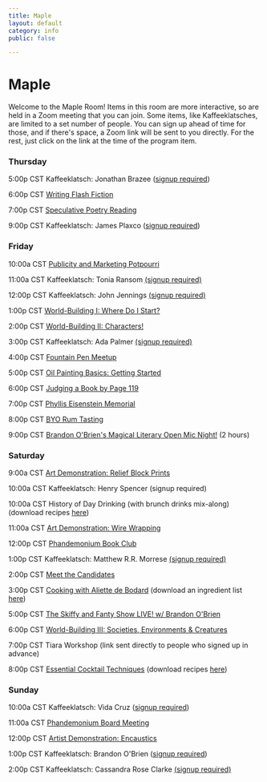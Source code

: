 ```yaml
---
title: Maple
layout: default
category: info
public: false

---
```

# Maple

Welcome to the Maple Room! Items in this room are more interactive, so are held in a Zoom meeting that you can join. Some items, like Kaffeeklatsches, are limited to a set number of people. You can sign up ahead of time for those, and if there's space, a Zoom link will be sent to you directly. For the rest, just click on the link at the time of the program item.

### Thursday

5:00p CST	Kaffeeklatsch: Jonathan Brazee ([signup required](https://us02web.zoom.us/meeting/register/tZMuceitqjMvEtIeYD6OXIUCt-e3P_a7w56r ))

6:00p CST	[Writing Flash Fiction](https://us02web.zoom.us/j/83258555701?pwd=RlBGOCt6am1CNFVrSTRIc2FKTXV4Zz09)

7:00p CST	[Speculative Poetry Reading](https://us02web.zoom.us/j/85911099404?pwd=U09kcUNvc0g3NGRIQjRvNjNKT3RMQT09)

9:00p CST	Kaffeeklatsch: James Plaxco ([signup required](https://us02web.zoom.us/meeting/register/tZEscemsrD8pHNa7dg1Mlj-MDY9Zyo9LLhYP))

### Friday

10:00a CST	[Publicity and Marketing Potpourri](https://us02web.zoom.us/j/89853050058?pwd=L0RIUFlKTXJoZmZ1Wk9iRTdmZGJHQT09)

11:00a CST	Kaffeeklatsch: Tonia Ransom [(signup required)](https://us02web.zoom.us/meeting/register/tZYrdeCrrz4qG9NCsnrYXt8oSjGnflkz5Gj4)

12:00p CST	Kaffeeklatsch: John Jennings	[(signup required)](https://us02web.zoom.us/meeting/register/tZEkf--hrDktE9Yj9hdSGR7zEh6aSiGzdm7F)

1:00p CST	[World-Building I: Where Do I Start?](https://us02web.zoom.us/j/84342392843?pwd=MjZsR3d2bzg4cUZSdzZGQmhVczN1dz09)

2:00p CST	[World-Building II: Characters!](https://us02web.zoom.us/j/82029240196?pwd=RVlRcHpSeUg5a01aUlRtSittWFEydz09)

3:00p CST	Kaffeeklatsch: Ada Palmer [(signup required)](https://us02web.zoom.us/meeting/register/tZcpfuGoqj8rH9x5lhh8j4HrOPbru9AE0quQ)

4:00p CST	[Fountain Pen Meetup](https://us02web.zoom.us/j/81008465209?pwd=S2w0Ry95SWhlSEc5OU5pQmM0QXRkZz09)

5:00p CST	[Oil Painting Basics: Getting Started](https://us02web.zoom.us/j/85337179144?pwd=RjBidEZiTzQ0RkNnWGtBNFVMYjhhQT09)

6:00p CST	[Judging a Book by Page 119](https://us02web.zoom.us/j/88571499814?pwd=TWdxZXZLRldCTjdiRHlKcW5jR0hXUT09)

7:00p CST	[Phyllis Eisenstein Memorial](https://us02web.zoom.us/j/88161585483?pwd=Yy9YcCsxck1JekJ5Z3l4dHVwSElXZz09)

8:00p CST	[BYO Rum Tasting](https://us02web.zoom.us/j/88228654613?pwd=NjlXOWhEdExNcTNhNWJ6b0dmOFFIdz09)

9:00p CST	[Brandon O'Brien's Magical Literary Open Mic Night!](https://us02web.zoom.us/j/81586678244?pwd=K1FIMXFHTWFtWTdsWUh0blpwMWJjUT09) (2 hours)

### Saturday

9:00a CST	[Art Demonstration: Relief Block Prints](https://us02web.zoom.us/j/82739243563?pwd=eC9nb2hhS3h4SUlrZUpIS0lmcnlVQT09)

10:00a CST	Kaffeeklatsch: Henry Spencer (signup required)

10:00a CST	History of Day Drinking (with brunch drinks mix-along) (download recipes [here](https://drive.google.com/file/d/1jPnK1DTKnrcbJcjN7s1GGFOuj459l7GM/view))

11:00a CST	[Art Demonstration: Wire Wrapping](https://us02web.zoom.us/j/81117068020?pwd=d3JwK0Y0OTJ6RTVlVEJ6RzcwRWE2QT09)

12:00p CST	[Phandemonium Book Club](https://us02web.zoom.us/j/81299426803?pwd=aG14eHh5QWV1eXB4elZ4ZGJJRDE4Zz09)

1:00p CST	Kaffeeklatsch: Matthew R.R. Morrese [(signup required)](https://us02web.zoom.us/meeting/register/tZEsfuCsqT4pG9NBiMxYvoykpyA_8EQCUgrf)

2:00p CST	[Meet the Candidates](https://us02web.zoom.us/j/89635520742?pwd=WjM4cFZEVzlWTS8xSi9HcWY2Y1RSdz09)

3:00p CST	[Cooking with Aliette de Bodard](https://us02web.zoom.us/j/88413338928?pwd=cjZpV1g4bXlBek8vT0orb2hLT21Ddz09) (download an ingredient list [here](https://docs.google.com/document/d/1VXXWhnGDmOfO-EA63EeLrik2BCp1Vz3NL7aF6aEfHQM/edit))

5:00p CST	[The Skiffy and Fanty Show LIVE! w/ Brandon O'Brien](https://us02web.zoom.us/j/85978799867?pwd=TzdrZU0zNm9OQ09zdmN5cFVkaXdxZz09)

6:00p CST	[World-Building III: Societies, Environments & Creatures](https://us02web.zoom.us/j/83953839946?pwd=bnVFZFhTcE1lTm92Y3VRc0pmMVZsQT09)

7:00p CST	Tiara Workshop (link sent directly to people who signed up in advance)

8:00p CST	[Essential Cocktail Techniques](https://us02web.zoom.us/j/84777576884?pwd=TnlaUkZrL25FVWpXTExvNHlFb0pGUT09)	 (download recipes [here](https://drive.google.com/file/d/163Yv2stva0B3DfS5g8qYGlsa8j1ERwPI/view))

### Sunday

10:00a CST	Kaffeeklatsch: Vida Cruz	([signup required](https://us02web.zoom.us/meeting/register/tZUlf-6qpzMpGdbhpvoDFEMpvVor__QuOb-l))

11:00a CST	[Phandemonium Board Meeting](https://us02web.zoom.us/j/85455906073?pwd=RFpmY3RpTlcwU0pFaWlHc0pQb0FKQT09)

12:00p CST	[Artist Demonstration: Encaustics](https://us02web.zoom.us/j/82450863116?pwd=Mk9VYmdrUVQ2TjBUd0M4MlFOZ0FSZz09)

1:00p CST	Kaffeeklatsch: Brandon O'Brien ([signup required](https://us02web.zoom.us/meeting/register/tZMvd-2hrDMsGtSo6we4stXShAftu5uXVyM4))

2:00p CST	Kaffeeklatsch: Cassandra Rose Clarke [(signup required)](https://us02web.zoom.us/meeting/register/tZwpcO-vqjwsGNY1Oy6Ut1z-24dOywFX4Ysc)